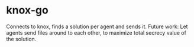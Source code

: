 # knox-go

Connects to knox, finds a solution per agent and sends it.
Future work: Let agents send files around to each other, to maximize
total secrecy value of the solution.
